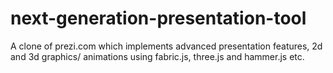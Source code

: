 # next-generation-presentation-tool
A clone of prezi.com which implements advanced presentation features, 2d and 3d graphics/ animations using fabric.js, three.js and hammer.js etc.
